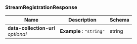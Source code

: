 
<a name="streamregistrationresponse"></a>
### StreamRegistrationResponse

|Name|Description|Schema|
|---|---|---|
|**data-collection-url**  <br>*optional*|**Example** : `"string"`|string|



